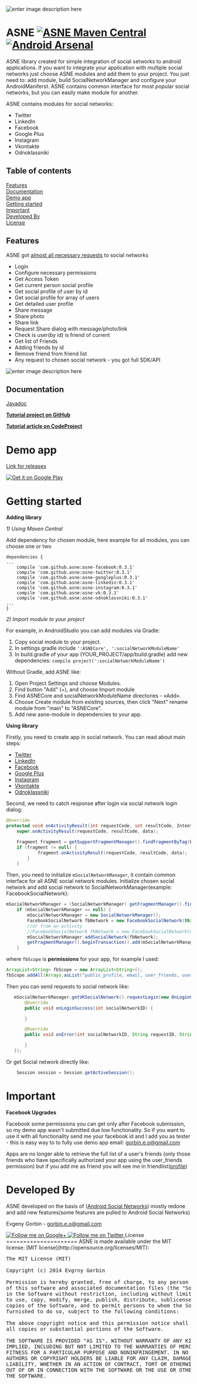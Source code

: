 ![enter image description here][1]

ASNE        [![ASNE Maven Central](http://img.shields.io/badge/ASNE%20Maven%20Central-0.3.1-brightgreen.svg?style=flat)](http://search.maven.org/#search%7Cga%7C1%7Cg%3A%22com.github.asne%22) [![Android Arsenal](https://img.shields.io/badge/Android%20Arsenal-ASNE-brightgreen.svg?style=flat)](https://android-arsenal.com/details/1/868)
=====================
ASNE library created for simple integration of social setworks to android applications. If you want to integrate your application with multiple social networks just choose ASNE modules and add them to your project. You just need to: add module, build SocialNetworkManager and configure your AndroidManiferst. 
ASNE contains common interface for most popular social networks, but you can easily make module for another.

ASNE contains modules for social networks:
 - Twitter  
 - LinkedIn  
 - Facebook 
 - Google Plus 
 - Instagram
 - Vkontakte 
 - Odnoklassniki

Table of contents
-----------
[Features](https://github.com/gorbin/ASNE/blob/master/README.md#features)  
[Documentation](https://github.com/gorbin/ASNE/blob/master/README.md#documentation)  
[Demo app](https://github.com/gorbin/ASNE/blob/master/README.md#demo-app)  
[Getting started](https://github.com/gorbin/ASNE/blob/master/README.md#getting-started)  
[Important](https://github.com/gorbin/ASNE/blob/master/README.md#important)  
[Developed By](https://github.com/gorbin/ASNE/blob/master/README.md#developed-by)  
[License](https://github.com/gorbin/ASNE/blob/master/README.md#license)  

Features
-----------
ASNE got [almost all necessary requests](https://github.com/gorbin/ASNE/wiki/%D0%A1%D0%BF%D0%B8%D1%81%D0%BE%D0%BA-%D0%BC%D0%B5%D1%82%D0%BE%D0%B4%D0%BE%D0%B2-SocialNetwork) to social networks

 - Login
 - Configure necessary permissions
 - Get Access Token
 - Get current person social profile
 - Get social profile of user by id
 - Get social profile for array of users 
 - Get detailed user profile
 - Share message
 - Share photo
 - Share link
 - Request Share dialog with message/photo/link
 - Check is user(by id) is friend of current
 - Get list of Friends
 - Adding friends by id
 - Remove friend from friend list
 - Any request to chosen social network - you got full SDK/API
 
![enter image description here][3]

Documentation
-----------
[Javadoc](http://gorbin.github.io/ASNE/)

[**Tutorial project on GitHub**](https://github.com/gorbin/ASNETutorial)

[**Tutorial article on CodeProject**](http://www.codeproject.com/Articles/815900/Android-social-network-integration)

Demo app
====
[Link for releases][4]

<a href="https://play.google.com/store/apps/details?id=com.gorbin.androidsocialnetworksextended.asne">
  <img alt="Get it on Google Play"
       src="https://developer.android.com//images/brand/ru_generic_rgb_wo_60.png" />
</a>

Getting started
=====================

**Adding library**

_1) Using Maven Central_

Add dependency for chosen module, here example for all modules, you can choose one or two

```
dependencies {
...
    compile 'com.github.asne:asne-facebook:0.3.1'
    compile 'com.github.asne:asne-twitter:0.3.1'
    compile 'com.github.asne:asne-googleplus:0.3.1'
    compile 'com.github.asne:asne-linkedin:0.3.1'
    compile 'com.github.asne:asne-instagram:0.3.1'
    compile 'com.github.asne:asne-vk:0.3.1'
    compile 'com.github.asne:asne-odnoklassniki:0.3.1'
...
}
```

_2) Import module to your project_

For example, in AndroidStudio you can add modules via Gradle: 

 1. Copy social module to your project.
 2. In settings.gradle include `':ASNECore', ':socialNetworkModuleName'`
 3. In build.gradle of your app (YOUR_PROJECT/app/build.gradle) add new dependencies: `compile project(':socialNetworkModuleName') `

Without Gradle, add ASNE like: 
 1. Open Project Settings and choose Modules. 
 2. Find button "Add" (+), and choose Import module 
 3. Find ASNECore and socialNetworkModuleName directories - «Add». 
 4. Choose Create module from existing sources, then click "Next" rename module from "main" to "ASNECore". 
 5. Add new asne-module in dependencies to your app. 

**Using library**

Firstly, you need to create app in social network. You can read about main steps:

 - [Twitter](https://github.com/gorbin/ASNE/wiki/Create-Twitter-App)
 - [LinkedIn](https://github.com/gorbin/ASNE/wiki/Create-LinkedIn-App)
 - [Facebook](https://github.com/gorbin/ASNE/wiki/Create-Facebook-App)
 - [Google Plus](https://github.com/gorbin/ASNE/wiki/Create-Google-Plus-app) 
 - [Instagram](https://github.com/gorbin/ASNE/wiki/Create-Instagram-App)
 - [Vkontakte](https://github.com/gorbin/ASNE/wiki/Create-Vkontakte-App) 
 - [Odnoklassniki](https://github.com/gorbin/ASNE/wiki/Create-Odnoklassniki-App)

Second, we need to catch response after login via social network login dialog:

```java
@Override
protected void onActivityResult(int requestCode, int resultCode, Intent data) {
    super.onActivityResult(requestCode, resultCode, data);

    Fragment fragment = getSupportFragmentManager().findFragmentByTag(BaseDemoFragment.SOCIAL_NETWORK_TAG);
    if (fragment != null) {
            fragment.onActivityResult(requestCode, resultCode, data);
        }
    }
```

Then, you need to initialize `mSocialNetworkManager`, it contain common interface for all ASNE social network modules. Initialize chosen social network and add social network to SocialNetworkManager(example: FacebookSocialNetwork):

```java
mSocialNetworkManager = (SocialNetworkManager) getFragmentManager().findFragmentByTag(SOCIAL_NETWORK_TAG);
	if (mSocialNetworkManager == null) {
        mSocialNetworkManager = new SocialNetworkManager();
		FacebookSocialNetwork fbNetwork = new FacebookSocialNetwork(this, fbScope);
		//or from an activity
		//FacebookSocialNetwork fbNetwork = new FacebookSocialNetwork(mSocialNetworkManager, this, fbScope);
        mSocialNetworkManager.addSocialNetwork(fbNetwork);
        getFragmentManager().beginTransaction().add(mSocialNetworkManager, SOCIAL_NETWORK_TAG).commit();
	}
```    
     
where `fbScope` is **permissions** for your app, for example I used:

```java
ArrayList<String> fbScope = new ArrayList<String>();
fbScope.addAll(Arrays.asList("public_profile, email, user_friends, user_location, user_birthday"));
```

 Then you can send requests to social network like:

 ```java
	mSocialNetworkManager.getVKSocialNetwork().requestLogin(new OnLoginCompleteListener() {
        @Override
        public void onLoginSuccess(int socialNetworkID) {

        }

        @Override
        public void onError(int socialNetworkID, String requestID, String errorMessage, Object data) {

        }
    });
```

Or get Social network directly like:

```java
	Session session = Session.getActiveSession();
```

Important
=====================

**Facebook Upgrades**

Facebook some permissions you can get only after Facebook submission, so my demo app wasn't submitted due low functionality. So if you want to use it with all functionality send me your facebook id and I add you as tester - this is easy way to to fully use demo app
email: gorbin.e.o@gmail.com

Apps are no longer able to retrieve the full list of a user's friends (only those friends who have specifically authorized your app using the user_friends permission) but if you add me as friend you will see me in friendlist([profile][6])

Developed By
=====================
ASNE developed on the basis of ([Android Social Networks][2]) mostly redone and add new features(some features are pulled to Android Social Networks)

Evgeny Gorbin - <gorbin.e.o@gmail.com>

<a href="https://plus.google.com/108381948947848082245">
  <img alt="Follow me on Google+"
       src="https://raw.githubusercontent.com/gorbin/ASNE/master/resources/gp.png" />
</a>
<a href="https://twitter.com/egorbin">
  <img alt="Follow me on Twitter"
       src="https://raw.githubusercontent.com/gorbin/ASNE/master/resources/twitter.png" />
</a>
License
=====================
ASNE is made available under the MIT license: [MIT license](http://opensource.org/licenses/MIT):

<pre>
The MIT License (MIT)

Copyright (c) 2014 Evgrny Gorbin

Permission is hereby granted, free of charge, to any person obtaining a copy
of this software and associated documentation files (the "Software"), to deal
in the Software without restriction, including without limitation the rights
to use, copy, modify, merge, publish, distribute, sublicense, and/or sell
copies of the Software, and to permit persons to whom the Software is
furnished to do so, subject to the following conditions:

The above copyright notice and this permission notice shall be included in
all copies or substantial portions of the Software.

THE SOFTWARE IS PROVIDED "AS IS", WITHOUT WARRANTY OF ANY KIND, EXPRESS OR
IMPLIED, INCLUDING BUT NOT LIMITED TO THE WARRANTIES OF MERCHANTABILITY,
FITNESS FOR A PARTICULAR PURPOSE AND NONINFRINGEMENT. IN NO EVENT SHALL THE
AUTHORS OR COPYRIGHT HOLDERS BE LIABLE FOR ANY CLAIM, DAMAGES OR OTHER
LIABILITY, WHETHER IN AN ACTION OF CONTRACT, TORT OR OTHERWISE, ARISING FROM,
OUT OF OR IN CONNECTION WITH THE SOFTWARE OR THE USE OR OTHER DEALINGS IN
THE SOFTWARE.
</pre>

  [1]: https://raw.githubusercontent.com/gorbin/ASNE/master/resources/recomended.png
  [2]: https://github.com/gorbin/AndroidSocialNetworks
  [3]: https://raw.githubusercontent.com/gorbin/ASNE/master/resources/main.png
  [4]: https://github.com/gorbin/ASNE/releases
  [5]: https://github.com/gorbin/ASNE/releases/download/0.2/ASNE-debug-unaligned.apk
  [6]: https://www.facebook.com/evgeny.gorbin
